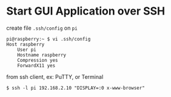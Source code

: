 # Start GUI Application over SSH

create file `.ssh/config` on `pi`

```
pi@raspberry:~ $ vi .ssh/config
Host raspberry
    User pi
    Hostname raspberry
    Compression yes
    ForwardX11 yes
```

from ssh client, ex: PuTTY, or Terminal

```
$ ssh -l pi 192.168.2.10 "DISPLAY=:0 x-www-browser"
```
